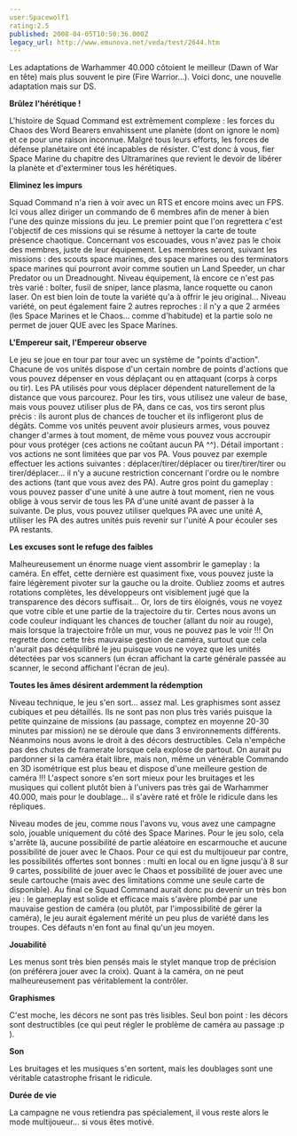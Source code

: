 ```yaml
---
user:Spacewolf1
rating:2.5
published: 2008-04-05T10:50:36.000Z
legacy_url: http://www.emunova.net/veda/test/2644.htm
---
```

Les adaptations de Warhammer 40.000 côtoient le meilleur (Dawn of War en tête) mais plus souvent le pire (Fire Warrior...). Voici donc, une nouvelle adaptation mais sur DS.  

  

**Brûlez l'hérétique !**  

L'histoire de Squad Command est extrêmement complexe : les forces du Chaos des Word Bearers envahissent une planète (dont on ignore le nom) et ce pour une raison inconnue. Malgré tous leurs efforts, les forces de défense planétaire ont été incapables de résister. C'est donc à vous, fier Space Marine du chapitre des Ultramarines que revient le devoir de libérer la planète et d'exterminer tous les hérétiques.  

  

**Eliminez les impurs**  

Squad Command n'a rien à voir avec un RTS et encore moins avec un FPS. Ici vous allez diriger un commando de 6 membres afin de mener à bien l'une des quinze missions du jeu. Le premier point que l'on regrettera c'est l'objectif de ces missions qui se résume à nettoyer la carte de toute présence chaotique. Concernant vos escouades, vous n'avez pas le choix des membres, juste de leur équipement. Les membres seront, suivant les missions : des scouts space marines, des space marines ou des terminators space marines qui pourront avoir comme soutien un Land Speeder, un char Predator ou un Dreadnought. Niveau équipement, là encore ce n'est pas très varié : bolter, fusil de sniper, lance plasma, lance roquette ou canon laser. On est bien loin de toute la variété qu'a à offrir le jeu original... Niveau variété, on peut également faire 2 autres reproches : il n'y a que 2 armées (les Space Marines et le Chaos... comme d'habitude) et la partie solo ne permet de jouer QUE avec les Space Marines.  

  

**L'Empereur sait, l'Empereur observe**  

Le jeu se joue en tour par tour avec un système de "points d'action". Chacune de vos unités dispose d'un certain nombre de points d'actions que vous pouvez dépenser en vous déplaçant ou en attaquant (corps à corps ou tir). Les PA utilisés pour vous déplacer dépendent naturellement de la distance que vous parcourez. Pour les tirs, vous utilisez une valeur de base, mais vous pouvez utiliser plus de PA, dans ce cas, vos tirs seront plus précis : ils auront plus de chances de toucher et ils infligeront plus de dégâts. Comme vos unités peuvent avoir plusieurs armes, vous pouvez changer d'armes à tout moment, de même vous pouvez vous accroupir pour vous protéger (ces actions ne coûtant aucun PA ^^). Détail important : vos actions ne sont limitées que par vos PA. Vous pouvez par exemple effectuer les actions suivantes : déplacer/tirer/déplacer ou tirer/tirer/tirer ou tirer/déplacer... il n'y a aucune restriction concernant l'ordre ou le nombre des actions (tant que vous avez des PA). Autre gros point du gameplay : vous pouvez passer d'une unité à une autre à tout moment, rien ne vous oblige à vous servir de tous les PA d'une unité avant de passer à la suivante. De plus, vous pouvez utiliser quelques PA avec une unité A, utiliser les PA des autres unités puis revenir sur l'unité A pour écouler ses PA restants.  

  

**Les excuses sont le refuge des faibles**  

Malheureusement un énorme nuage vient assombrir le gameplay : la caméra. En effet, cette dernière est quasiment fixe, vous pouvez juste la faire légèrement pivoter sur la gauche ou la droite. Oubliez zooms et autres rotations complètes, les développeurs ont visiblement jugé que la transparence des décors suffisait... Or, lors de tirs éloignés, vous ne voyez que votre cible et une partie de la trajectoire du tir. Certes nous avons un code couleur indiquant les chances de toucher (allant du noir au rouge), mais lorsque la trajectoire frôle un mur, vous ne pouvez pas le voir !!! On regrette donc cette très mauvaise gestion de caméra, surtout que cela n'aurait pas déséquilibré le jeu puisque vous ne voyez que les unités détectées par vos scanners (un écran affichant la carte générale passée au scanner, le second affichant l'écran de jeu).  

  

**Toutes les âmes désirent ardemment la rédemption**  

Niveau technique, le jeu s'en sort... assez mal. Les graphismes sont assez cubiques et peu détaillés. Ils ne sont pas non plus très variés puisque la petite quinzaine de missions (au passage, comptez en moyenne 20-30 minutes par mission) ne se déroule que dans 3 environnements différents. Néanmoins nous avons le droit à des décors destructibles. Cela n'empêche pas des chutes de framerate lorsque cela explose de partout. On aurait pu pardonner si la caméra était libre, mais non, même un vénérable Commando en 3D isométrique est plus beau et dispose d'une meilleure gestion de caméra !!! L'aspect sonore s'en sort mieux pour les bruitages et les musiques qui collent plutôt bien à l'univers pas très gai de Warhammer 40.000, mais pour le doublage... il s'avère raté et frôle le ridicule dans les répliques.  

Niveau modes de jeu, comme nous l'avons vu, vous avez une campagne solo, jouable uniquement du côté des Space Marines. Pour le jeu solo, cela s'arrête là, aucune possibilité de partie aléatoire en escarmouche et aucune possibilité de jouer avec le Chaos. Pour ce qui est du multijoueur par contre, les possibilités offertes sont bonnes : multi en local ou en ligne jusqu'à 8 sur 9 cartes, possibilité de jouer avec le Chaos et possibilité de jouer avec une seule cartouche (mais avec des limitations comme une seule carte de disponible). Au final ce Squad Command aurait donc pu devenir un très bon jeu : le gameplay est solide et efficace mais s'avère plombé par une mauvaise gestion de caméra (ou plutôt, par l'impossibilité de gérer la caméra), le jeu aurait également mérité un peu plus de variété dans les troupes. Ces défauts n'en font au final qu'un jeu moyen.  

  

  

**Jouabilité**  

Les menus sont très bien pensés mais le stylet manque trop de précision (on préférera jouer avec la croix). Quant à la caméra, on ne peut malheureusement pas véritablement la contrôler.  

**Graphismes**  

C'est moche, les décors ne sont pas très lisibles. Seul bon point : les décors sont destructibles (ce qui peut régler le problème de caméra au passage :p ).  

**Son**  

Les bruitages et les musiques s'en sortent, mais les doublages sont une véritable catastrophe frisant le ridicule.  

**Durée de vie**  

La campagne ne vous retiendra pas spécialement, il vous reste alors le mode multijoueur... si vous êtes motivé.